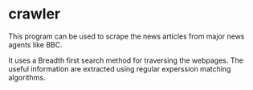 # crawler
This program can be used to scrape the news articles from major news agents like BBC.

It uses a Breadth first search method for traversing the webpages. The useful information are extracted using regular experssion matching algorithms.


